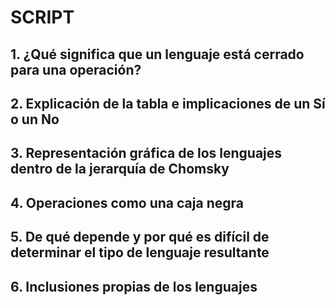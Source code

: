 # SCRIPT

## 1. ¿Qué significa que un lenguaje está cerrado para una operación?

## 2. Explicación de la tabla e implicaciones de un Sí o un No

## 3. Representación gráfica de los lenguajes dentro de la jerarquía de Chomsky

## 4. Operaciones como una caja negra

## 5. De qué depende y por qué es difícil de determinar el tipo de lenguaje resultante

## 6. Inclusiones propias de los lenguajes
